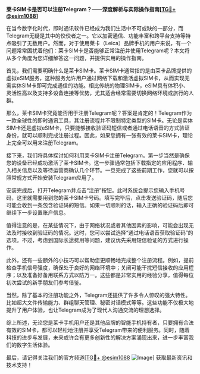 **莱卡SIM卡是否可以注册Telegram？——深度解析与实际操作指南[[TG💪+ @esim1088](https://t.me/s/esim1088)]**

在当今数字化时代，即时通讯软件已经成为我们生活中不可或缺的一部分，而Telegram无疑是其中的佼佼者之一。它以加密通信、功能丰富和跨平台支持等特点吸引了无数用户。然而，对于使用莱卡（Leica）品牌手机的用户来说，有一个问题常常困扰着他们：莱卡SIM卡是否能够正常注册并使用Telegram呢？本文将从多个角度为您详细解答这一问题，并提供实用的操作指南。

首先，我们需要明确什么是莱卡SIM卡。莱卡SIM卡通常指的是由莱卡品牌提供的虚拟eSIM服务，这种服务允许用户通过网络下载和激活虚拟SIM卡，从而实现无需实体SIM卡即可完成通信的功能。相比传统的物理SIM卡，eSIM具有体积小、灵活性高以及支持多设备连接等优势，尤其适合经常需要切换网络环境或旅行的人群。

那么，莱卡SIM卡究竟能否用于注册Telegram呢？答案是肯定的！Telegram作为一款全球性的即时通讯工具，其注册流程并不限制特定类型的SIM卡。无论是实体SIM卡还是虚拟eSIM卡，只要能够接收验证码短信或者通过电话语音的方式验证身份，就可以顺利完成注册过程。因此，如果您拥有一张有效的莱卡SIM卡，理论上完全可以用来注册Telegram。

接下来，我们将具体探讨如何利用莱卡SIM卡注册Telegram。第一步当然是确保您的设备已经成功激活了莱卡SIM卡。这一步骤通常包括下载指定的应用程序、输入相关信息以及等待运营商确认几个环节。一旦完成了这些前期工作，您就可以按照常规方式开始安装Telegram应用了。

安装完成后，打开Telegram并点击“注册”按钮。此时系统会提示您输入手机号码，这里就需要用到您的莱卡SIM卡号码。填写完毕后，点击发送验证码，随后您可能会收到一条包含验证码的短信。如果一切顺利的话，输入正确的验证码后即可继续下一步设置账户信息。

值得注意的是，在某些情况下，由于网络状况或者其他因素的影响，可能会出现无法及时接收到验证码的情况。这时，您可以尝试选择“通过电话语音获取验证码”的选项。不过，考虑到国际长途费用等问题，建议优先采用短信验证的方式进行操作。

此外，还有一些额外的小技巧可以帮助您更顺畅地完成整个注册流程。例如，提前检查手机信号强度，确保处于良好的网络环境中；关闭可能干扰短信接收的应用程序；以及准备好备用联系方式以防万一。这些都是非常实用的经验分享，值得每位初次尝试的新手朋友们参考借鉴。

当然，除了基本的注册功能之外，Telegram还提供了许多令人惊叹的强大特性。比如超大文件传输能力、群组聊天管理、秘密对话模式等等。这些功能不仅极大地提升了用户体验，也让Telegram成为了现代人沟通交流的理想选择。

综上所述，无论您是莱卡手机用户还是其他品牌的智能手机持有者，只要拥有合法有效的SIM卡，都可以轻松地注册并享受Telegram带来的便利服务。同时，随着科技的进步与发展，未来或许会有更多创新性的解决方案涌现出来，进一步丰富我们的数字生活体验。

最后，请记得关注我们的官方频道[[TG💪+ @esim1088](https://t.me/s/esim1088) ![Image](https://i.postimg.cc/4NQfJmqS/Snipaste-2025-05-13-00-14-12.png)] 获取最新资讯和技术支持！